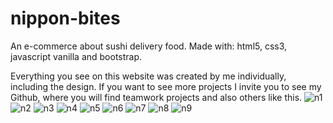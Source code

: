 # nippon-bites
An e-commerce about sushi delivery food.
Made with: html5, css3, javascript vanilla and
bootstrap.


Everything you see on this website was created by me individually, including the design. If you want to see more projects I invite you to see my Github, where you will find teamwork projects and also others like this.
![n1](https://github.com/matiasecharri/nippon-bites/assets/114617122/e21ad0b4-2bf7-4ea9-a489-fd80884da1ea)
![n2](https://github.com/matiasecharri/nippon-bites/assets/114617122/e598a01a-8f9d-4d6c-9ce6-62f78938ffb4)
![n3](https://github.com/matiasecharri/nippon-bites/assets/114617122/4da8da90-135f-47ed-8ae0-f1eca00f60be)
![n4](https://github.com/matiasecharri/nippon-bites/assets/114617122/ec724d8d-486d-4bff-9a29-26f874bc3f50)
![n5](https://github.com/matiasecharri/nippon-bites/assets/114617122/0867f365-1bb3-404d-8a41-372f39779634)
![n6](https://github.com/matiasecharri/nippon-bites/assets/114617122/35af0265-d45a-4edc-a366-a8aa9931a857)
![n7](https://github.com/matiasecharri/nippon-bites/assets/114617122/7f3c8998-aeee-40af-925e-1749a5f2579c)
![n8](https://github.com/matiasecharri/nippon-bites/assets/114617122/493eef30-4730-43d8-8ca5-adab62b558e2)
![n9](https://github.com/matiasecharri/nippon-bites/assets/114617122/19187270-bd4a-4cc2-8f60-bcfa0ce1cdaf)
